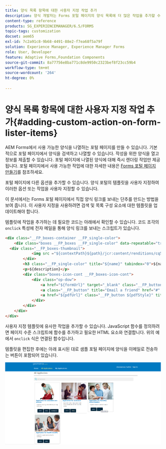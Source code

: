```yaml
---
title: 양식 목록 항목에 대한 사용자 지정 작업 추가
description: 양식 개발자는 Forms 포털 페이지의 양식 목록에 더 많은 작업을 추가할 수 있습니다. 기본적으로 양식 목록을 사용하여 양식에 액세스하고 양식을 입력한 다음 제출할 수 있습니다.
content-type: reference
products: SG_EXPERIENCEMANAGER/6.5/FORMS
topic-tags: customization
docset: aem65
exl-id: 7c2a91c8-9b68-4491-88e2-f7ea68f5a79f
solution: Experience Manager, Experience Manager Forms
role: User, Developer
feature: Adaptive Forms,Foundation Components
source-git-commit: 8a77756e8ba771c8de9950c2323bef8f23cc59b4
workflow-type: tm+mt
source-wordcount: '264'
ht-degree: 0%

---
```


# 양식 목록 항목에 대한 사용자 지정 작업 추가{#adding-custom-action-on-form-lister-items}

AEM Forms에서 사용 가능한 양식을 나열하는 포털 페이지를 만들 수 있습니다. 기본적으로 포털 페이지에서 양식을 검색하고 나열할 수 있습니다. 작성을 위한 양식을 열고 정보를 제출할 수 있습니다. 포털 페이지에 나열된 양식에 대해 즉시 렌더링 작업만 제공됩니다. 포털 페이지에서 사용 가능한 작업에 대한 자세한 내용은 [Forms 포털 페이지 만들기](../../forms/using/creating-form-portal-page.md)를 참조하세요.

포털 페이지에 다른 옵션을 추가할 수 있습니다. 양식 포털의 템플릿을 사용자 지정하여 이러한 옵션 또는 작업을 사용자 지정할 수 있습니다.

이 문서에서는 Forms 포털 페이지에서 직접 양식 링크를 보내는 단추를 만드는 방법을 보여 줍니다. 이 사용자 지정을 사용하려면 검색 및 목록 구성 요소에 대한 템플릿을 업데이트해야 합니다.

템플릿에 작업을 추가하는 데 필요한 코드는 아래에서 확인할 수 있습니다. 코드 조각의 `onclick` 특성에 전자 메일을 통해 양식 링크를 보내는 스크립트가 있습니다.

```html
<div class="__FP_boxes-container __FP_single-color">
    <div class="boxes __FP_boxes __FP_single-color" data-repeatable="true">
  <div class="__FP_boxes-thumbnail">
            <img src ="${contextPath}${path}/jcr:content/renditions/cq5dam.thumbnail.319.319.png">
        </div>
        <h3 class="__FP_single-color" title="${name}" tabindex="0">${name}</h3>
        <p>${description}</p>
        <div class="boxes-icon-cont __FP_boxes-icon-cont">
            <div class="op-dow">
                <a href="${formUrl}" target="_blank" class="__FP_button ${htmlStyle}" title="${config-htmlLinkText}">Apply</a>
                <a class="__FP_button" title="Email a friend" href="#" onclick="javascript:window.location=&apos;mailto:?subject=Interesting information&body=I thought you might find {name} form helpful :  &apos;+window.location.protocol+window.location.host+&apos;${formUrl}&apos; ;">Email</a>
                <a href="${pdfUrl}" class="__FP_button ${pdfStyle}" title="${config-pdfLinkText}">Download</a>
            </div>
        </div>
    </div>
</div>
```

사용자 지정 템플릿에 유사한 작업을 추가할 수 있습니다. JavaScript 함수를 정의하려면 페이지 수준 스크립트에 함수를 추가하고 필요한 HTML 요소와 연결합니다. 위의 예에서 `onclick` 식은 연결된 함수입니다.

템플릿을 편집한 후에는 아래 표시된 대로 샘플 포털 페이지에 양식을 이메일로 전송하는 버튼이 포함되어 있습니다.

![전자 메일](assets/email.png)
